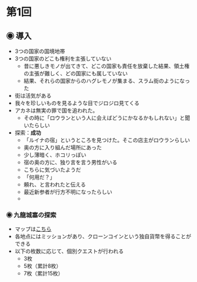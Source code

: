 # 第1回
## ◉ 導入
- 3つの国家の国境地帯
- 3つの国家のどこも権利を主張していない
  - 昔に悪しきモノが出てきて、どこの国家も責任を放棄した結果、領土権の主張が難しく、どの国家にも属していない
  - 結果、それらの国家からのハグレモノが集まる、スラム街のようになった
- 街は活気がある
- 我々を珍しいものを見るような目でジロジロ見てくる
- アカネは無実の罪で国を追われた。
  - その時に「ロウランという人に会えばどうにかなるかもしれない」と聞いたらしい
- 探索：**成功**
  - 「ルイナの宿」というところを見つけた。そこの店主がロウランらしい
  - 奥の方に入り組んだ場所にあった
  - 少し薄暗く、ホコリっぽい
  - 宿の奥の方に、独り言を言う男性がいる
  - こちらに気づいたようだ
  - 「何用だ？」
  - 頼れ、と言われたと伝える
  - 最近新参者が行方不明になったらしい
  -

### ◉ 九龍城塞の探索
- マップは[こちら](https://docs.google.com/spreadsheets/d/1Sge9AZEJw7i-XSrFZQYc8BxFgdprQ0uoL-oijxtVY88/edit?gid=0#gid=0)
- 各地点にはミッションがあり、クローンコインという独自貨幣を得ることができる
- 以下の枚数に応じて、個別クエストが行われる
  - 3枚
  - 5枚（累計8枚）
  - 7枚（累計15枚）
